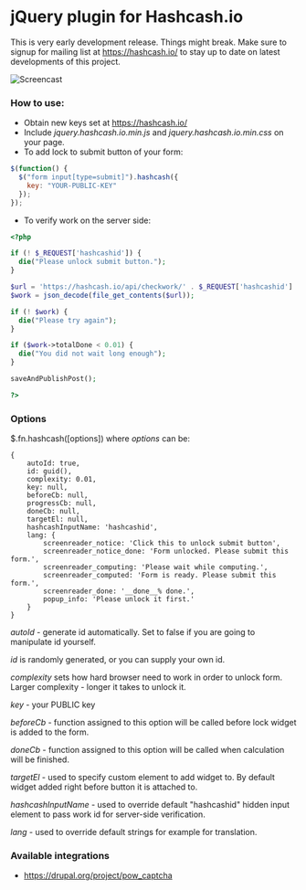 jQuery plugin for Hashcash.io
=============================

This is very early development release. Things might break. Make sure to signup for mailing
list at https://hashcash.io/ to stay up to date on latest developments of this project.

![Screencast](https://raw.githubusercontent.com/hashcash/jquery.hashcash.io/master/screencast.gif)

### How to use:

* Obtain new keys set at https://hashcash.io/
* Include *jquery.hashcash.io.min.js* and *jquery.hashcash.io.min.css* on your page.
* To add lock to submit button of your form:

```javascript
$(function() {
  $("form input[type=submit]").hashcash({
    key: "YOUR-PUBLIC-KEY"
  });
});
```

* To verify work on the server side:

```php
<?php

if (! $_REQUEST['hashcashid']) {
  die("Please unlock submit button.");
}

$url = 'https://hashcash.io/api/checkwork/' . $_REQUEST['hashcashid'] . '?apikey=[YOUR-PRIVATE-KEY]';
$work = json_decode(file_get_contents($url));

if (! $work) {
  die("Please try again");
}

if ($work->totalDone < 0.01) {
  die("You did not wait long enough");
}

saveAndPublishPost();

?>
```

### Options

$.fn.hashcash([options]) where *options* can be:

    {
        autoId: true,
        id: guid(),
        complexity: 0.01,
        key: null,
        beforeCb: null,
        progressCb: null,
        doneCb: null,
        targetEl: null,
        hashcashInputName: 'hashcashid',
        lang: {
            screenreader_notice: 'Click this to unlock submit button',
            screenreader_notice_done: 'Form unlocked. Please submit this form.',
            screenreader_computing: 'Please wait while computing.',
            screenreader_computed: 'Form is ready. Please submit this form.',
            screenreader_done: '__done__% done.',
            popup_info: 'Please unlock it first.'
        }
    }

*autoId* - generate id automatically. Set to false if you are going to manipulate id yourself.

*id* is randomly generated, or you can supply your own id.

*complexity* sets how hard browser need to work in order to unlock form. Larger complexity -
longer it takes to unlock it.

*key* - your PUBLIC key

*beforeCb* - function assigned to this option will be called before lock widget is added
to the form.

*doneCb* - function assigned to this option will be called when calculation will be finished.

*targetEl* - used to specify custom element to add widget to. By default widget added
right before button it is attached to.

*hashcashInputName* - used to override default "hashcashid" hidden input element to pass
work id for server-side verification.

*lang* - used to override default strings for example for translation.

### Available integrations

* https://drupal.org/project/pow_captcha

